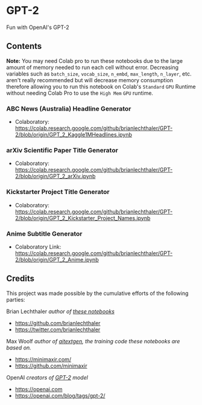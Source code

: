 # GPT-2
Fun with OpenAI's GPT-2

## Contents
**Note:** You may need Colab pro to run these notebooks due to the large amount of memory needed to run each cell without error. Decreasing variables such as `batch_size`, `vocab_size`, `n_embd`, `max_length`, `n_layer`, etc. aren't really recommended but will decrease memory consumption therefore allowing you to run this notebook on Colab's `Standard` `GPU` Runtime without needing Colab Pro to use the `High Mem` `GPU` runtime.
### ABC News (Australia) Headline Generator
* Colaboratory: https://colab.research.google.com/github/brianlechthaler/GPT-2/blob/origin/GPT_2_Kaggle1MHeadlines.ipynb
### arXiv Scientific Paper Title Generator
* Colaboratory: https://colab.research.google.com/github/brianlechthaler/GPT-2/blob/origin/GPT_2_arXiv.ipynb
### Kickstarter Project Title Generator
* Colaboratory: https://colab.research.google.com/github/brianlechthaler/GPT-2/blob/origin/GPT_2_Kickstarter_Project_Names.ipynb
### Anime Subtitle Generator
* Colaboratory Link: https://colab.research.google.com/github/brianlechthaler/GPT-2/blob/origin/GPT_2_Anime.ipynb

## Credits

This project was made possible by the cumulative efforts of the following parties:

Brian Lechthaler *author of [these notebooks](https://github.com/brianlechthaler/GPT-2)*
* https://github.com/brianlechthaler
* https://twitter.com/brianlechthaler

Max Woolf *author of [aitextgen](https://github.com/minimaxir/aitextgen), the training code these notebooks are based on.*
* https://minimaxir.com/
* https://github.com/minimaxir

OpenAI *creators of [GPT-2](https://en.wikipedia.org/wiki/OpenAI#GPT-2) model*
* https://openai.com 
* https://openai.com/blog/tags/gpt-2/
